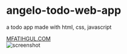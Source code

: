 # angelo-todo-web-app
a todo app made with html, css, javascript

<a href="mfatihgul.com">MFATIHGUL.COM</a> <br>
![screenshot](https://user-images.githubusercontent.com/55247875/76631441-c381aa80-6552-11ea-87c0-db0a712b5b97.png)
